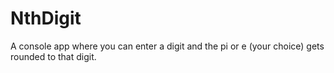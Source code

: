 # NthDigit
A console app where you can enter a digit and the pi or e (your choice) gets rounded to that digit.

